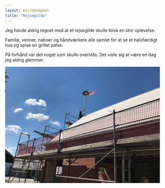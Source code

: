 ```yaml
--- 
layout: micropubpost
title: "Rejsegilde"
--- 
```


Jeg havde aldrig regnet med at et rejsegilde skulle blive en stor oplevelse. 

Familie, venner, naboer og håndværkere alle samlet for at se et halvfærdigt hus og spise en grillet pølse. 

På forhånd var det noget som skulle overstås. Det viste sig at være en dag jeg aldrig glemmer.

![](/assets/rejsegilde.jpg)